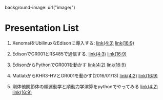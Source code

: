 background-image: url("image/")

# Presentation List

1. XenomaiをUbilinuxなEdisonに導入する: 
[link(4:3)](./index.html?xenomai-3-0-on-ubilinux-with-Intel-Edison.md)
[link(16:9)](./index.html?xenomai-3-0-on-ubilinux-with-Intel-Edison.md&16:9)

2. EdisonでGR001とRS485で通信する.
[link(4:3)](./index.html?rs485-with-Intel-Edison.md)
[link(16:9)](./index.html?rs485-with-Intel-Edison.md&16:9)

3. EdisonからPythonでGR001を動かす
[link(4:2)](./index.html?gr001_with_python.md)
[link(16:9)](./index.html?gr001_with_python.md?16:9)

4. MatlabからKHR3-HVとGR001を動かす(2016/01/13)
[link(4:2)](./index.html?khr3_gr001_with_matlab.md)
[link(16:9)](./index.html?khr3_gr001_with_matlab.md?16:9)

5. 剛体他関節体の順運動学と順動力学演算をpythonでやってみる
[link(4:2)](./index.html?kinematics_dynamics_traning.md)
[link(16:9)](./index.html?kinematics_dynamics_traning.md?16:9)


